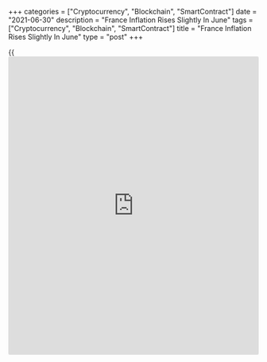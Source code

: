 +++
categories = ["Cryptocurrency", "Blockchain", "SmartContract"]
date = "2021-06-30"
description = "France Inflation Rises Slightly In June"
tags = ["Cryptocurrency", "Blockchain", "SmartContract"]
title = "France Inflation Rises Slightly In June"
type = "post"
+++

{{<iframe id="large-banner" src="https://www.bounty.group/#slide=6.0" width="100%" height="600" scrolling="no" style="border: 0px solid rgb(216, 221, 230); border-radius: 3px;">}}

French consumer price inflation rose slightly in June driven by the
rebound in manufactured goods prices, the provisional estimate from the
statistical office Insee showed on Wednesday.

Consumer price inflation rose to 1.5 percent in June from 1.4 percent in
May. The rate was expected to remain unchanged at 1.5 percent.  
  
Meanwhile, the harmonized inflation rose marginally to 1.9 percent, in
line with expectations, from 1.8 percent in the previous month. Final
data is due on July 13.

Manufactured product prices advanced 0.9 percent, reversing a 0.1
percent drop in May. Food prices were down 0.3 percent, as seen in May.
Energy price inflation slowed to 10.9 percent and services cost grew at
a slower pace of 0.9 percent.

On a monthly basis, consumer prices gained 0.2 percent versus a 0.3
percent rise in May. At the same time, the harmonized index of consumer
prices moved up 0.2 percent versus 0.3 percent in the previous month.  
  
Another report from the statistical office Insee revealed that producer
prices in domestic market grew at a faster pace of 6.6 percent annually
in May after climbing 6 percent in the previous month, as a consequence
of the low prices observed in the spring of 2020 in connection with the
[health][1] crisis.

On month, producer prices gained 0.5 percent, reversing a 0.8 percent
drop in April.

For comments and feedback [contact](https://www.playgroundfx.com/contact/): editorial@rtt[news](https://www.letsplayfx.com/blog/forex-news-website/).com

[Economic News][2]

 **What parts of the world are seeing the best (and worst) economic
performances lately? Click[here][3] to check out our [Econ Scorecard][3]
and find out! See up-to-the-moment [ranking](https://www.playgroundfx.com/blog/crypto-exchange-ranking/)s for the best and worst
performers in [GDP][4], [unemployment rate][5], [inflation][6] and much
more.**

   1. www.rtt[news](https://www.letsplayfx.com/blog/forex-news-website/).com/Content/Health.aspx
   2. www.rtt[news](https://www.letsplayfx.com/blog/forex-news-website/).com/Content/EconomicNews.aspx
   3. www.rtt[news](https://www.letsplayfx.com/blog/forex-news-website/).com/economic-scorecard/world-rank/retail-sales/highest-performance.aspx
   4. www.rtt[news](https://www.letsplayfx.com/blog/forex-news-website/).com/economic-scorecard/world-rank/GDP/highest-performance.aspx
   5. www.rtt[news](https://www.letsplayfx.com/blog/forex-news-website/).com/economic-scorecard/world-rank/unemployment-rate/lowest-performance.aspx
   6. www.rtt[news](https://www.letsplayfx.com/blog/forex-news-website/).com/economic-scorecard/world-rank/CPI/highest-performance.aspx